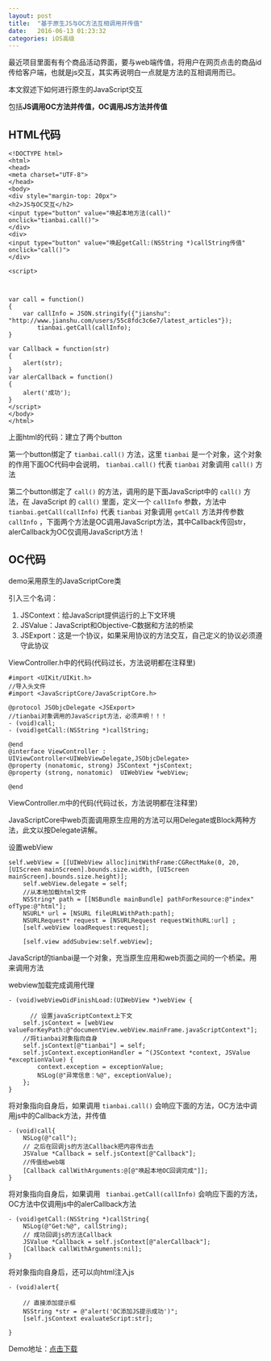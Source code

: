 ```yaml
---
layout: post
title:  "基于原生JS与OC方法互相调用并传值"
date:   2016-06-13 01:23:32
categories: iOS高级
---
```

最近项目里面有有个商品活动界面，要与web端传值，将用户在网页点击的商品id 传给客户端，也就是js交互，其实再说明白一点就是方法的互相调用而已。

本文叙述下如何进行原生的JavaScript交互

包括**JS调用OC方法并传值，OC调用JS方法并传值**

## HTML代码

```
<!DOCTYPE html>
<html>
<head>
<meta charset="UTF-8">
</head>
<body>
<div style="margin-top: 20px">
<h2>JS与OC交互</h2>
<input type="button" value="唤起本地方法(call)" onclick="tianbai.call()">
</div>
<div>
<input type="button" value="唤起getCall:(NSString *)callString传值" onclick="call()">
</div>

<script>
    
    
    
var call = function()
{
    var callInfo = JSON.stringify({"jianshu": "http://www.jianshu.com/users/55c8fdc3c6e7/latest_articles"});
        tianbai.getCall(callInfo);
}

var Callback = function(str)
{
    alert(str);
}
var alerCallback = function()
{
    alert('成功');
}
</script>
</body>
</html>
```

上面html的代码：建立了两个button

第一个button绑定了 `tianbai.call()` 方法，这里 `tianbai` 是一个对象，这个对象的作用下面OC代码中会说明， `tianbai.call()` 代表 `tianbai` 对象调用 `call()` 方法

第二个button绑定了 `call()` 的方法，调用的是下面JavaScript中的 `call()` 方法，在 JavaScript 的 `call()` 里面，定义一个 `callInfo` 参数，方法中 `tianbai.getCall(callInfo)` 代表 `tianbai` 对象调用 `getCall` 方法并传参数 `callInfo` ，下面两个方法是OC调用JavaScript方法，其中Callback传回str，alerCallback为OC仅调用JavaScript方法！

## OC代码

demo采用原生的JavaScriptCore类

引入三个名词：

1. JSContext：给JavaScript提供运行的上下文环境
2. JSValue：JavaScript和Objective-C数据和方法的桥梁
3. JSExport：这是一个协议，如果采用协议的方法交互，自己定义的协议必须遵守此协议

ViewController.h中的代码(代码过长，方法说明都在注释里)

```
#import <UIKit/UIKit.h>
//导入头文件
#import <JavaScriptCore/JavaScriptCore.h>

@protocol JSObjcDelegate <JSExport>
//tianbai对象调用的JavaScript方法，必须声明！！！
- (void)call;
- (void)getCall:(NSString *)callString;

@end
@interface ViewController : UIViewController<UIWebViewDelegate,JSObjcDelegate>
@property (nonatomic, strong) JSContext *jsContext;
@property (strong, nonatomic)  UIWebView *webView;

@end
```


ViewController.m中的代码(代码过长，方法说明都在注释里)

JavaScriptCore中web页面调用原生应用的方法可以用Delegate或Block两种方法，此文以按Delegate讲解。

设置webView

```
self.webView = [[UIWebView alloc]initWithFrame:CGRectMake(0, 20, [UIScreen mainScreen].bounds.size.width, [UIScreen mainScreen].bounds.size.height)];
    self.webView.delegate = self;
    //从本地加载html文件
    NSString* path = [[NSBundle mainBundle] pathForResource:@"index" ofType:@"html"];
    NSURL* url = [NSURL fileURLWithPath:path];
    NSURLRequest* request = [NSURLRequest requestWithURL:url] ;
    [self.webView loadRequest:request];
    
    [self.view addSubview:self.webView];
```

JavaScript的tianbai是一个对象，充当原生应用和web页面之间的一个桥梁。用来调用方法


webview加载完成调用代理

```
- (void)webViewDidFinishLoad:(UIWebView *)webView {

	  // 设置javaScriptContext上下文
    self.jsContext = [webView valueForKeyPath:@"documentView.webView.mainFrame.javaScriptContext"];
    //将tianbai对象指向自身
    self.jsContext[@"tianbai"] = self;
    self.jsContext.exceptionHandler = ^(JSContext *context, JSValue *exceptionValue) {
        context.exception = exceptionValue;
        NSLog(@"异常信息：%@", exceptionValue);
    };
}
```

将对象指向自身后，如果调用 `tianbai.call()` 会响应下面的方法，OC方法中调用js中的Callback方法，并传值

```
- (void)call{
    NSLog(@"call");
    // 之后在回调js的方法Callback把内容传出去
    JSValue *Callback = self.jsContext[@"Callback"];
    //传值给web端
    [Callback callWithArguments:@[@"唤起本地OC回调完成"]];
}
```

将对象指向自身后，如果调用 ` tianbai.getCall(callInfo)` 会响应下面的方法，OC方法中仅调用js中的alerCallback方法

```
- (void)getCall:(NSString *)callString{
    NSLog(@"Get:%@", callString);
    // 成功回调js的方法Callback
    JSValue *Callback = self.jsContext[@"alerCallback"];
    [Callback callWithArguments:nil];
}

```

将对象指向自身后，还可以向html注入js

```
- (void)alert{

    // 直接添加提示框
    NSString *str = @"alert('OC添加JS提示成功')";
    [self.jsContext evaluateScript:str];

}

```

Demo地址：[点击下载](https://github.com/QuTianbai/JavaScript)

